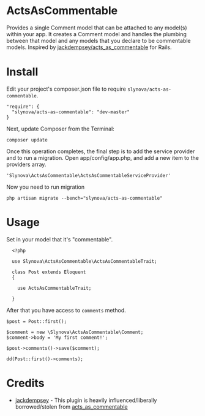 ActsAsCommentable
=================

Provides a single Comment model that can be attached to any model(s) within your app. It creates a Comment model and handles the plumbing between that model and any models that you declare to be commentable models.
Inspired by [jackdempsey/acts_as_commentable](https://github.com/jackdempsey/acts_as_commentable) for Rails.

Install
=======

Edit your project's composer.json file to require `slynova/acts-as-commentable`.

    "require": {
      "slynova/acts-as-commentable": "dev-master"
    }

Next, update Composer from the Terminal:

    composer update

Once this operation completes, the final step is to add the service provider and to run a migration. Open app/config/app.php, and add a new item to the providers array.

    'Slynova\ActsAsCommentable\ActsAsCommentableServiceProvider'

Now you need to run migration

    php artisan migrate --bench="slynova/acts-as-commentable"

Usage
=====

Set in your model that it's "commentable".

      <?php
      
      use Slynova\ActsAsCommentable\ActsAsCommentableTrait;
      
      class Post extends Eloquent
      {
        
        use ActsAsCommentableTrait;
        
      }
      
After that you have access to `comments` method.

    $post = Post::first();
    
    $comment = new \Slynova\ActsAsCommentable\Comment;
    $comment->body = 'My first comment!';
    
    $post->comments()->save($comment);
    
    dd(Post::first()->comments);
    
Credits
=======

* [jackdempsey](https://github.com/jackdempsey) - This plugin is heavily influenced/liberally borrowed/stolen from [acts_as_commentable](https://github.com/jackdempsey/acts_as_commentable)




